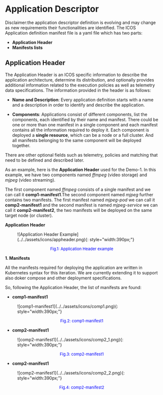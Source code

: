 # Application Descriptor

Disclaimer:the application descriptor definition is evolving and may change as new requirements their functionalities 
are identified.
The ICOS Application definition manifest file is a yaml file which has two parts:

* **Application Header** 
* **Manifests lists**


## Application Header
The Application Header is an ICOS specific information to describe the application architecture, 
determine its distribution, and optionally provides additional information related to the execution 
policies as well as telemetry data specifications. 
The information provided in the header is as follows:

* **Name and Description**: Every application definition starts with a name and a description 
in order to identify and describe the application.

* **Components**: Applications consist of different  components, list the components, 
each identified by their name and manifest. There could be one or more than one manifest in a 
single component and each manifest contains all the information required to deploy it. Each component is deployed 
a **single resource**, which can be a node or a full cluster. 
And all manifests belonging to the same component will be deployed together.

There are other optional fields such as telemetry, policies and matching that need to be defined 
and described later.

As an example, here is the **Application Header** used for the Demo-1. 
In this example, we have two components named *ffmpeg* (video storage) and *mjpeg* (video streaming). 

The first component named *ffmpeg* consists of a single manifest and we can call it 
**comp1-manifest1**.The second component named *mjpeg* further contains two manifests. 
The first manifest named *mjpeg-pod* we can call it **comp2-manifest1** and the second manifest 
is named *mjpeg-service* we can call it **comp2-manifest2**, the two manifests will be deployed on the same target node (or cluster). 

**Application Header**

<figure markdown="1">
![Application Header Example](../../assets/icons/appheader.png){: style="width:390px;"}
</figure>
<p style="text-align: center;font-size:13px;color:blue;">Fig.1: Application Header example</p>

**1. Manifests**

All the manifests required for deploying the application are written in Kubernetes syntax for this 
iteration. We are currently extending it to support also doker compose and other deployment specifications.

So, following the Application Header, the list of manifests are found:

* **comp1-manifest1**

<figure markdown="1">
![comp1-manifest1](../../assets/icons/comp1.png){: style="width:390px;"}
</figure>
<p style="text-align: center;font-size:13px;color:blue;">Fig.2: comp1-manifest1</p>

* **comp2-manifest1**

<figure markdown="1">
![comp2-manifest1](../../assets/icons/comp2_1.png){: style="width:390px;"}
</figure>
<p style="text-align: center;font-size:13px;color:blue;">Fig.3: comp2-manifest1</p>

* **comp2-manifest1**

<figure markdown="1">
![comp2-manifest1](../../assets/icons/comp2_2.png){: style="width:390px;"}
</figure>
<p style="text-align: center;font-size:13px;color:blue;">Fig.4: comp2-manifest2</p>
